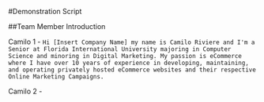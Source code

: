 #Demonstration Script

##Team Member Introduction

Camilo 1 - `Hi [Insert Company Name] my name is Camilo Riviere and I'm a Senior at Florida International University majoring in Computer Science and minoring in Digital Marketing. My passion is eCommerce where I have over 10 years of experience in developing, maintaining, and operating privately hosted eCommerce websites and their respective Online Marketing Campaigns.`

Camilo 2 -
